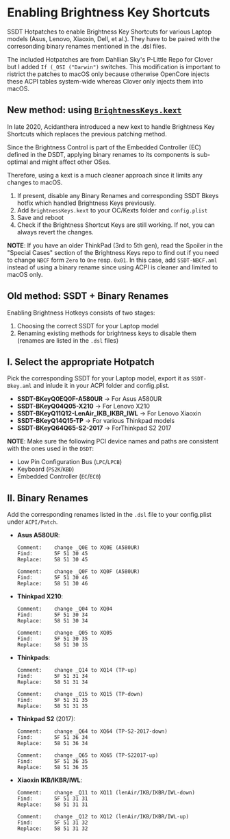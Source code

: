 # Enabling Brightness Key Shortcuts

SSDT Hotpatches to enable Brightness Key Shortcuts for various Laptop models (Asus, Lenovo, Xiaoxin, Dell, et al.). They have to be paired with the corresonding binary renames mentioned in the .dsl files.

The included Hotpatches are from Dahllian Sky's P-Little Repo for Clover but I added `If (_OSI ("Darwin")` switches. This modification is important to ristrict the patches to macOS only because otherwise OpenCore injects these ACPI tables system-wide whereas Clover only injects them into macOS.

## New method: using [`BrightnessKeys.kext`](https://github.com/acidanthera/BrightnessKeys) 
In late 2020, Acidanthera introduced a new kext to handle Brightness Key Shortcuts which replaces the previous patching method.

Since the Brightness Control is part of the Embedded Controller (EC) defined in the DSDT, applying binary renames to its components is sub-optimal and might affect other OSes. 

Therefore, using a kext is a much cleaner approach since it limits any changes to macOS.

1. If present, disable any Binary Renames and corresponding SSDT Bkeys hotfix which handled Brightness Keys previously.
2. Add `BrightnessKeys.kext` to your OC/Kexts folder and `config.plist`
3. Save and reboot
4. Check if the Brightness Shortcut Keys are still working. If not, you can always revert the changes.

**NOTE**: If you have an older ThinkPad (3rd to 5th gen), read the Spoiler in the "Special Cases" section of the Brightness Keys repo to find out if you need to change `NBCF` form `Zero` to `One` resp. `0x01`. In this case, add `SSDT-NBCF.aml` instead of using a binary rename since using ACPI is cleaner and limited to macOS only.

## Old method: SSDT + Binary Renames
Enabling Brightness Hotkeys consists of two stages:

1. Choosing the correct SSDT for your Laptop model
2. Renaming existing methods for brightness keys to disable them (renames are listed in the `.dsl` files)

## I. Select the appropriate Hotpatch
Pick the corresponding SSDT for your Laptop model, export it as `SSDT-Bkey.aml` and inlude it in your ACPI folder and config.plist. 

- **SSDT-BKeyQ0EQ0F-A580UR** &rarr; For Asus A580UR
- **SSDT-BKeyQ04Q05-X210** → For Lenovo X210
- **SSDT-BKeyQ11Q12-LenAir_IKB_IKBR_IWL** → For Lenovo Xiaoxin
- **SSDT-BKeyQ14Q15-TP** → For various Thinkpad models
- **SSDT-BKeyQ64Q65-S2-2017** → ForThinkpad S2 2017

**NOTE**: Make sure the following PCI device names and paths are consistent with the ones used in the `DSDT`:

- Low Pin Configuration Bus (`LPC`/`LPCB`)
- Keyboard (`PS2K`/`KBD`) 
- Embedded Controller (`EC`/`EC0`)

## II. Binary Renames
Add the corresponding renames listed in the `.dsl` file to your config.plist under `ACPI/Patch`.

- **Asus A580UR**:
	
	```
	Comment: 	change _Q0E to XQ0E (A580UR)
	Find: 		5F 51 30 45
	Replace:	58 51 30 45
	
	Comment: 	change _Q0F to XQ0F (A580UR)
	Find:		5F 51 30 46
	Replace:	58 51 30 46
	```
- **Thinkpad X210**:
	
	```
	Comment: 	change _Q04 to XQ04
	Find: 		5F 51 30 34
	Replace:	58 51 30 34
	
	Comment: 	change _Q05 to XQ05
	Find: 		5F 51 30 35
	Replace:	58 51 30 35
	```
- **Thinkpads**:

	```
	Comment: 	change _Q14 to XQ14 (TP-up)
	Find: 		5F 51 31 34
	Replace: 	58 51 31 34

	Comment: 	change _Q15 to XQ15 (TP-down)
	Find: 		5F 51 31 35
	Replace: 	58 51 31 35
	```
- **Thinkpad S2** (2017):

	```
	Comment:	change _Q64 to XQ64 (TP-S2-2017-down)
	Find: 		5F 51 36 34 
	Replace:	58 51 36 34
	
	Comment:	change _Q65 to XQ65 (TP-S22017-up)
	Find: 		5F 51 36 35
	Replace:	58 51 36 35
	```
- **Xiaoxin IKB/IKBR/IWL**:

	```
	Comment: 	change _Q11 to XQ11 (lenAir/IKB/IKBR/IWL-down)
	Find:		5F 51 31 31
	Replace:	58 51 31 31

	Comment: 	change _Q12 to XQ12 (lenAir/IKB/IKBR/IWL-up)
	Find: 		5F 51 31 32
	Replace: 	58 51 31 32
	```
